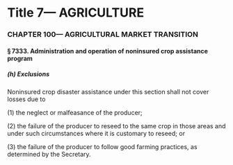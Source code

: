 
# Title 7— AGRICULTURE
### CHAPTER 100— AGRICULTURAL MARKET TRANSITION
#### § 7333. Administration and operation of noninsured crop assistance program
##### (h) Exclusions

Noninsured crop disaster assistance under this section shall not cover losses due to

(1) the neglect or malfeasance of the producer;

(2) the failure of the producer to reseed to the same crop in those areas and under such circumstances where it is customary to reseed; or

(3) the failure of the producer to follow good farming practices, as determined by the Secretary.
